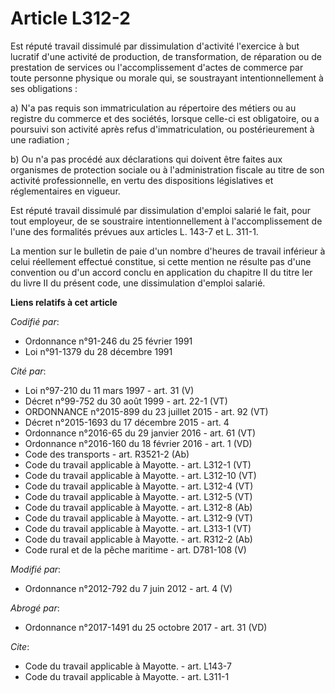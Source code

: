 # Article L312-2

Est réputé travail dissimulé par dissimulation d'activité l'exercice à but lucratif d'une activité de production, de
transformation, de réparation ou de prestation de services ou l'accomplissement d'actes de commerce par toute personne
physique ou morale qui, se soustrayant intentionnellement à ses obligations : 

a) N'a pas requis son immatriculation au répertoire des métiers ou au registre du commerce et des sociétés, lorsque celle-ci
est obligatoire, ou a poursuivi son activité après refus d'immatriculation, ou postérieurement à une radiation ; 

b) Ou n'a pas procédé aux déclarations qui doivent être faites aux organismes de protection sociale ou à l'administration
fiscale au titre de son activité professionnelle, en vertu des dispositions législatives et réglementaires en vigueur. 

Est réputé travail dissimulé par dissimulation d'emploi salarié le fait, pour tout employeur, de se soustraire
intentionnellement à l'accomplissement de l'une des formalités prévues aux articles L. 143-7 et L. 311-1. 

La mention sur le bulletin de paie d'un nombre d'heures de travail inférieur à celui réellement effectué constitue, si cette
mention ne résulte pas d'une convention ou d'un accord conclu en application du chapitre II du titre Ier du livre II du
présent code, une dissimulation d'emploi salarié.

**Liens relatifs à cet article**

_Codifié par_:

  - Ordonnance n°91-246 du 25 février 1991
  - Loi n°91-1379 du 28 décembre 1991

_Cité par_:

  - Loi n°97-210 du 11 mars 1997 - art. 31 (V)
  - Décret n°99-752 du 30 août 1999 - art. 22-1 (VT)
  - ORDONNANCE n°2015-899 du 23 juillet 2015 - art. 92 (VT)
  - Décret n°2015-1693 du 17 décembre 2015 - art. 4
  - Ordonnance n°2016-65 du 29 janvier 2016 - art. 61 (VT)
  - Ordonnance n°2016-160 du 18 février 2016 - art. 1 (VD)
  - Code des transports - art. R3521-2 (Ab)
  - Code du travail applicable à Mayotte. - art. L312-1 (VT)
  - Code du travail applicable à Mayotte. - art. L312-10 (VT)
  - Code du travail applicable à Mayotte. - art. L312-4 (VT)
  - Code du travail applicable à Mayotte. - art. L312-5 (VT)
  - Code du travail applicable à Mayotte. - art. L312-8 (Ab)
  - Code du travail applicable à Mayotte. - art. L312-9 (VT)
  - Code du travail applicable à Mayotte. - art. L313-1 (VT)
  - Code du travail applicable à Mayotte. - art. R312-2 (Ab)
  - Code rural et de la pêche maritime - art. D781-108 (V)

_Modifié par_:

  - Ordonnance n°2012-792 du 7 juin 2012 - art. 4 (V)

_Abrogé par_:

  - Ordonnance n°2017-1491 du 25 octobre 2017 - art. 31 (VD)

_Cite_:

  - Code du travail applicable à Mayotte. - art. L143-7
  - Code du travail applicable à Mayotte. - art. L311-1

